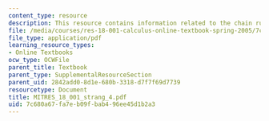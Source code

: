 ```yaml
---
content_type: resource
description: This resource contains information related to the chain rule.
file: /media/courses/res-18-001-calculus-online-textbook-spring-2005/7c680a67fa7eb09fbab496ee45d1b2a3_MITRES_18_001_strang_4.pdf
file_type: application/pdf
learning_resource_types:
- Online Textbooks
ocw_type: OCWFile
parent_title: Textbook
parent_type: SupplementalResourceSection
parent_uid: 2842add0-8d1e-680b-3318-d7f7f69d7739
resourcetype: Document
title: MITRES_18_001_strang_4.pdf
uid: 7c680a67-fa7e-b09f-bab4-96ee45d1b2a3
---
```

